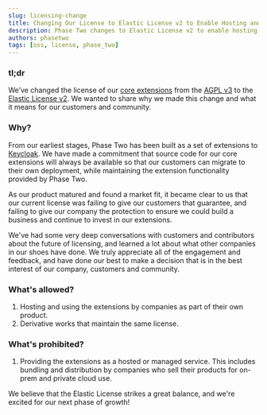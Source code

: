 ```yaml
---
slug: licensing-change
title: Changing Our License to Elastic License v2 to Enable Hosting and Derivative Works
description: Phase Two changes to Elastic License v2 to enable hosting and usage of extensions by customers.
authors: phasetwo
tags: [oss, license, phase_two]
---
```


### tl;dr

We’ve changed the license of our [core extensions](/docs/introduction/open-source#components-and-repos) from the [AGPL v3](https://www.gnu.org/licenses/agpl-3.0.en.html) to the [Elastic License v2](https://github.com/elastic/elasticsearch/blob/main/licenses/ELASTIC-LICENSE-2.0.txt). We wanted to share why we made this change and what it means for our customers and community.

<!--truncate-->

### Why?

From our earliest stages, Phase Two has been built as a set of extensions to [Keycloak](https://keycloak.org). We have made a commitment that source code for our core extensions will always be available so that our customers can migrate to their own deployment, while maintaining the extension functionality provided by Phase Two.

As our product matured and found a market fit, it became clear to us that our current license was failing to give our customers that guarantee, and failing to give our company the protection to ensure we could build a business and continue to invest in our extensions.

We've had some very deep conversations with customers and contributors about the future of licensing, and learned a lot about what other companies in our shoes have done. We truly appreciate all of the engagement and feedback, and have done our best to make a decision that is in the best interest of our company, customers and community.

### What's allowed?

1. Hosting and using the extensions by companies as part of their own product.
2. Derivative works that maintain the same license.

### What's prohibited?

1. Providing the extensions as a hosted or managed service. This includes bundling and distribution by companies who sell their products for on-prem and private cloud use.

We believe that the Elastic License strikes a great balance, and we're excited for our next phase of growth!
